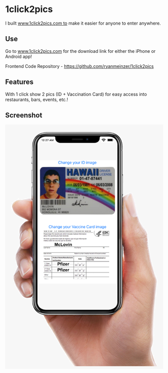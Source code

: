 # 1click2pics

I built www.1click2pics.com to make it easier for anyone to enter anywhere.

## Use

Go to www.1click2pics.com for the download link for either the iPhone or Android app!

Frontend Code Repository - https://github.com/ryanmeinzer/1click2pics

## Features

With 1 click show 2 pics (ID + Vaccination Card) for easy access into restaurants, bars, events, etc.!

## Screenshot

![1click2pics Screenshot](/1click2pics-screenshot.png)

